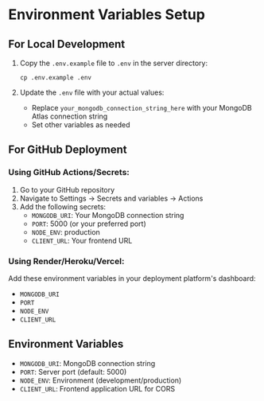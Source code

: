 # Environment Variables Setup

## For Local Development

1. Copy the `.env.example` file to `.env` in the server directory:
   ```
   cp .env.example .env
   ```

2. Update the `.env` file with your actual values:
   - Replace `your_mongodb_connection_string_here` with your MongoDB Atlas connection string
   - Set other variables as needed

## For GitHub Deployment

### Using GitHub Actions/Secrets:
1. Go to your GitHub repository
2. Navigate to Settings → Secrets and variables → Actions
3. Add the following secrets:
   - `MONGODB_URI`: Your MongoDB connection string
   - `PORT`: 5000 (or your preferred port)
   - `NODE_ENV`: production
   - `CLIENT_URL`: Your frontend URL

### Using Render/Heroku/Vercel:
Add these environment variables in your deployment platform's dashboard:
- `MONGODB_URI`
- `PORT`
- `NODE_ENV`
- `CLIENT_URL`

## Environment Variables

- `MONGODB_URI`: MongoDB connection string
- `PORT`: Server port (default: 5000)
- `NODE_ENV`: Environment (development/production)
- `CLIENT_URL`: Frontend application URL for CORS
